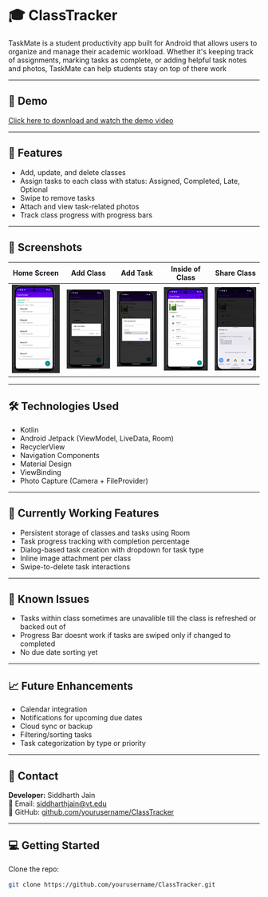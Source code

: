 # 🎓 ClassTracker

TaskMate is a student productivity app built for Android that allows users to organize and manage their academic workload. Whether it's keeping track of assignments, marking tasks as complete, or adding helpful task notes and photos, TaskMate can help students stay on top of there work

---

## 📱 Demo

[Click here to download and watch the demo video](screenshots/DemoTest.mp4)


---

## 🚀 Features

- Add, update, and delete classes
- Assign tasks to each class with status: Assigned, Completed, Late, Optional
- Swipe to remove tasks
- Attach and view task-related photos
- Track class progress with progress bars

---

## 📸 Screenshots

| Home Screen |   Add Class   |   Add Task   |  Inside of Class |   Share Class      |
|-------------|---------------|--------------|-------------------|-------------------|
| ![Main](screenshots/Classes_Added.png) | ![Detail](screenshots/Add_Class.png) | ![Dialog](screenshots/Add_Task.png) | ![Dialog](screenshots/Task_Added.png) |![Dialog](screenshots/Share_Class.png)|

---

## 🛠️ Technologies Used

- Kotlin
- Android Jetpack (ViewModel, LiveData, Room)
- RecyclerView
- Navigation Components
- Material Design
- ViewBinding
- Photo Capture (Camera + FileProvider)

---

## 🧪 Currently Working Features

- Persistent storage of classes and tasks using Room
- Task progress tracking with completion percentage
- Dialog-based task creation with dropdown for task type
- Inline image attachment per class
- Swipe-to-delete task interactions

---

## 🐞 Known Issues

- Tasks within class sometimes are unavalible till the class is refreshed or backed out of
- Progress Bar doesnt work if tasks are swiped only if changed to completed
- No due date sorting yet

---

## 📈 Future Enhancements

- Calendar integration
- Notifications for upcoming due dates
- Cloud sync or backup
- Filtering/sorting tasks
- Task categorization by type or priority

---

## 👥 Contact

**Developer:** Siddharth Jain  
📧 Email: siddharthjain@vt.edu  
🔗 GitHub: [github.com/yourusername/ClassTracker](https://github.com/Sid-Jain1/TaskMate)

---

## 💻 Getting Started

Clone the repo:
```bash
git clone https://github.com/yourusername/ClassTracker.git
